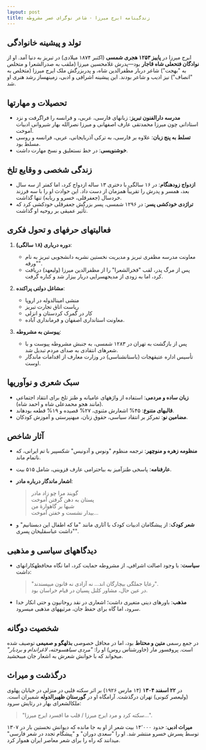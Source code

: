 ```yaml
---
layout: post
title: زندگینامه ایرج میرزا - شاعر نوگرای عصر مشروطه
---
```


## تولد و پیشینه خانوادگی
ایرج میرزا در **پاییز ۱۲۵۳ هجری شمسی** (اکتبر ۱۸۷۴ میلادی) در تبریز به دنیا آمد. او از **نوادگان فتحعلی شاه قاجار** بود—پدرش غلامحسین میرزا (ملقب به صدرالشعرا و متخلص به "بهجت") شاعر دربار مظفرالدین شاه، و پدربزرگش ملک ایرج میرزا (متخلص به "انصاف") نیز ادیب و شاعر بودند. این پیشینه اشرافی و ادبی، زمینهساز رشد هنری او شد.

## تحصیلات و مهارتها
- **مدرسه دارالفنون تبریز**: زبانهای فارسی، عربی، و فرانسه را فراگرفت و نزد استادانی چون میرزا محمدتقی عارف اصفهانی و میرزا نصرالله بهار شیروانی ادبیات آموخت.
- **تسلط به پنج زبان**: علاوه بر فارسی، به ترکی آذربایجانی، عربی، فرانسه و روسی مسلط بود.
- **خوشنویسی**: در خط نستعلیق و نسخ مهارت داشت.

## زندگی شخصی و وقایع تلخ
- **ازدواج زودهنگام**: در ۱۶ سالگی با دختری ۱۳ ساله ازدواج کرد، اما کمتر از سه سال بعد، همسر و پدرش را تقریباً همزمان از دست داد. این حوادث او را با سه فرزند خردسال (جعفرقلی، خسرو و ربابه) تنها گذاشت.
- **تراژدی خودکشی پسر**: در ۱۲۹۶ شمسی، پسر بزرگش جعفرقلی خودکشی کرد که تأثیر عمیقی بر روحیه او گذاشت.

## فعالیتهای حرفهای و تحول فکری
1. **دوره درباری (۱۸ سالگی)**:
   - معاونت مدرسه مظفری تبریز و مدیریت نخستین نشریه دانشجویی تبریز به نام "ورقه".
   - پس از مرگ پدر، لقب "فخرالشعرا" را از مظفرالدین میرزا (ولیعهد) دریافت کرد، اما به زودی از مدیحهسرایی دربار بیزار شد و کناره گرفت.

2. **مشاغل دولتی پراکنده**:
   - منشی امینالدوله در اروپا
   - ریاست اتاق تجارت تبریز
   - کار در گمرک کردستان و انزلی
   - معاونت استانداری اصفهان و فرمانداری آباده.

3. **پیوستن به مشروطه**:
   - پس از بازگشت به تهران در ۱۲۸۳ شمسی، به جنبش مشروطه پیوست و با شعرهای انتقادی به صدای مردم تبدیل شد.
   - تأسیس اداره عتیقهجات (باستانشناسی) در وزارت معارف از اقدامات ماندگار اوست.

## سبک شعری و نوآوریها
- **زبان ساده و مردمی**: استفاده از واژههای عامیانه و طنز تلخ برای انتقاد اجتماعی (مانند هجو محمدعلی شاه و احمد شاه).
- **قالبهای متنوع**: ۴۵% اشعارش مثنوی، ۲۷% قصیده و ۱۹% قطعه بودهاند.
- **مضامین نو**: تمرکز بر انتقاد سیاسی، حقوق زنان، میهنپرستی و آموزش کودکان.

## آثار شاخص
- **منظومه زهره و منوچهر**: ترجمه منظوم "ونوس و آدونیس" شکسپیر با تم ایرانی، که ناتمام ماند.
- **عارفنامه**: پاسخی طنزآمیز به بیاحترامی عارف قزوینی، شامل ۵۱۵ بیت.
- **اشعار ماندگار درباره مادر**:
  > گویند مرا چو زاد مادر  
  پستان به دهن گرفتن آموخت  
  شبها بر گاهوارهٔ من  
  بیدار نشست و خفتن آموخت...  
  
- **شعر کودک**: از پیشگامان ادبیات کودک با آثاری مانند "ما که اطفال این دبستانیم" و "داشت عباسقلیخان پسری".

## دیدگاههای سیاسی و مذهبی
- **سیاست**: با وجود اصالت اشرافی، از مشروطه حمایت کرد، اما نگاه محافظهکارانهای داشت:  
  > "رعایا جملگی بیچارگان اند... نه آزادی نه قانون میپسندند".  
  در عین حال، مشاور کلنل پسیان در قیام خراسان بود.
- **مذهب**: باورهای دینی متغیری داشت؛ اشعاری در نقد روحانیون و حتی انکار خدا سرود، اما گاه برای حفظ جان، مرثیههای مذهبی میسرود.

## شخصیت دوگانه
در جمع رسمی **متین و محتاط** بود، اما در محافل خصوصی **بذلهگو و صمیمی** توصیف شده است. پروفسور مار (خاورشناس روس) او را: _"مردی سیاهسوخته، لاغراندام و بردبار"_ میخواند که با خوانش شعرش به اشعار جان میبخشید.

## درگذشت و میراث
در **۲۲ اسفند ۱۳۰۴** (۱۴ مارس ۱۹۲۶) بر اثر سکته قلبی در منزلی در خیابان پهلوی (ولیعصر کنونی) تهران درگذشت. آرامگاه او در **گورستان ظهیرالدوله** شمیران است. ملکالشعرای بهار در رثایش سرود:  
> "سکته کرد و مرد ایرج میرزا / قلب ما افسرد ایرج میرزا...".

**میراث ادبی**: حدود ۱۴٬۰۰۰ بیت شعر از او به جا مانده که دیوانش نخستین بار در ۱۳۰۷ توسط پسرش خسرو منتشر شد. او را "سعدی دوران" و "پیشگام تجدد در شعر فارسی" میدانند که راه را برای شعر معاصر ایران هموار کرد.
